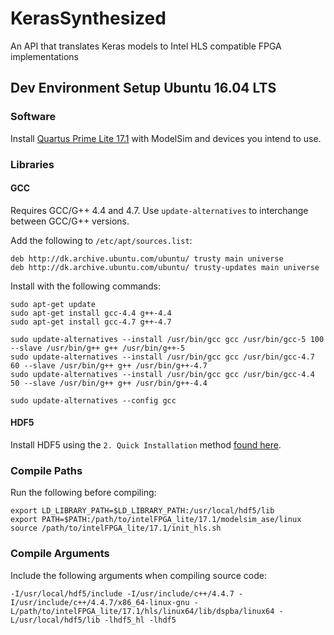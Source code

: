 # KerasSynthesized
An API that translates Keras models to Intel HLS compatible FPGA implementations

## Dev Environment Setup Ubuntu 16.04 LTS

### Software
Install [Quartus Prime Lite 17.1](http://dl.altera.com/?edition=lite&platform=linux&download_manager=direct) with ModelSim and devices you intend to use.

### Libraries
#### GCC
Requires GCC/G++ 4.4 and 4.7. Use `update-alternatives` to interchange between GCC/G++ versions.

Add the following to `/etc/apt/sources.list`:
```
deb http://dk.archive.ubuntu.com/ubuntu/ trusty main universe
deb http://dk.archive.ubuntu.com/ubuntu/ trusty-updates main universe
```

Install with the following commands:
```
sudo apt-get update
sudo apt-get install gcc-4.4 g++-4.4
sudo apt-get install gcc-4.7 g++-4.7

sudo update-alternatives --install /usr/bin/gcc gcc /usr/bin/gcc-5 100 --slave /usr/bin/g++ g++ /usr/bin/g++-5
sudo update-alternatives --install /usr/bin/gcc gcc /usr/bin/gcc-4.7 60 --slave /usr/bin/g++ g++ /usr/bin/g++-4.7
sudo update-alternatives --install /usr/bin/gcc gcc /usr/bin/gcc-4.4 50 --slave /usr/bin/g++ g++ /usr/bin/g++-4.4

sudo update-alternatives --config gcc
```
#### HDF5
Install HDF5 using the `2. Quick Installation` method [found here](https://support.hdfgroup.org/ftp/HDF5/current/src/unpacked/release_docs/INSTALL).

### Compile Paths
Run the following before compiling:
```
export LD_LIBRARY_PATH=$LD_LIBRARY_PATH:/usr/local/hdf5/lib
export PATH=$PATH:/path/to/intelFPGA_lite/17.1/modelsim_ase/linux
source /path/to/intelFPGA_lite/17.1/init_hls.sh
```

### Compile Arguments
Include the following arguments when compiling source code:
```
-I/usr/local/hdf5/include -I/usr/include/c++/4.4.7 -I/usr/include/c++/4.4.7/x86_64-linux-gnu -L/path/to/intelFPGA_lite/17.1/hls/linux64/lib/dspba/linux64 -L/usr/local/hdf5/lib -lhdf5_hl -lhdf5
```
